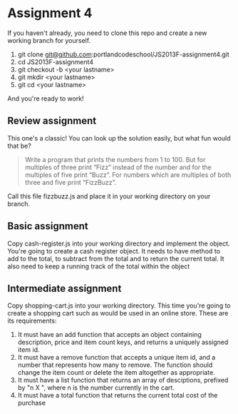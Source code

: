# Assignment 4

If you haven't already, you need to clone this repo and create a new working branch for yourself.

1. git clone git@github.com:portlandcodeschool/JS2013F-assignment4.git
2. cd JS2013F-assignment4
3. git checkout -b &lt;your lastname&gt;
4. git mkdir &lt;your lastname&gt;
5. git cd &lt;your lastname&gt;

And you're ready to work!

## Review assignment

This one's a classic! You can look up the solution easily, but what fun would that be?

>Write a program that prints the numbers from 1 to 100. But for multiples of three print “Fizz” instead of the number and for the multiples of five print “Buzz”. For numbers which are multiples of both three and five print “FizzBuzz”.

Call this file fizzbuzz.js and place it in your working directory on your branch.

## Basic assignment

Copy cash-register.js into your working directory and implement the object. You're going to create a cash register object. It needs to have method to add to the total, to subtract from the total and to return the current total. It also need to keep a running track of the total within the object

## Intermediate assignment

Copy shopping-cart.js into your working directory. This time you're going to create a shopping cart such as would be used in an online store. These are its requirements:

1. It must have an add function that accepts an object containing description, price and item count keys, and returns a uniquely assigned item id.
2. It must have a remove function that accepts a unique item id, and a number that represents how many to remove. The function should change the item count or delete the item altogether as appropriate.
3. It must have a list function that returns an array of desciptions, prefixed by "n X ", where n is the number currently in the cart.
4. It must have a total function that returns the current total cost of the purchase